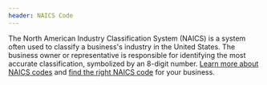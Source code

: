 ```yaml
---
header: NAICS Code
---
```


The North American Industry Classification System (NAICS) is a system often used to classify a business's industry in the United States. The business owner or representative is responsible for identifying the most accurate classification, symbolized by an 8-digit number. [Learn more about NAICS codes](https://www.census.gov/programs-surveys/economic-census/guidance/understanding-naics.html) and [find the right NAICS code](https://www.naics.com/search/) for your business.
